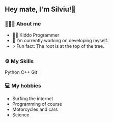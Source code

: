 ## Hey mate, I'm Silviu!👾

### 👨🏻‍💻 About me
- 👨🏻‍ Kiddo Programmer
- 🔭 I’m currently working on developing myself.
- ⚡ Fun fact: The root is at the top of the tree.

### ⚙️ My Skills
Python C++ Git 

### 💻 My hobbies
- Surfing the internet
- Programming of course
- Motorcycles and cars
- Science
